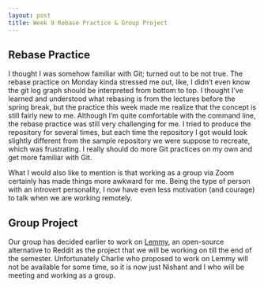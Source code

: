 ```yaml
---
layout: post
title: Week 9 Rebase Practice & Group Project
---
```


## Rebase Practice

I thought I was somehow familiar with Git; turned out to be not true. The rebase practice on Monday kinda stressed me out, like, I didn’t even know the git log graph should be interpreted from bottom to top. I thought I’ve learned and understood what rebasing is from the lectures before the spring break, but the practice this week made me realize that the concept is still fairly new to me. Although I’m quite comfortable with the command line, the rebase practice was still very challenging for me. I tried to produce the repository for several times, but each time the repository I got would look slightly different from the sample repository we were suppose to recreate, which was frustrating. I really should do more Git practices on my own and get more familiar with Git. 

What I would also like to mention is that working as a group via Zoom certainly has made things more awkward for me. Being the type of person with an introvert personality, I now have even less motivation (and courage) to talk when we are working remotely.


## Group Project
Our group has decided earlier to work on [Lemmy](https://github.com/dessalines/lemmy), an open-source alternative to Reddit as the project that we will be working on till the end of the semester. Unfortunately Charlie who proposed to work on Lemmy will not be available for some time, so it is now just Nishant and I who will be meeting and working as a group. 
